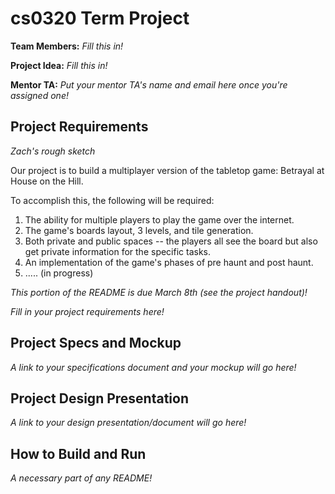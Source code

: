 # cs0320 Term Project

**Team Members:** _Fill this in!_

**Project Idea:** _Fill this in!_

**Mentor TA:** _Put your mentor TA's name and email here once you're assigned one!_

## Project Requirements
_Zach's rough sketch_

Our project is to build a multiplayer version of the tabletop game:
Betrayal at House on the Hill.

To accomplish this, the following will be required:

1. The ability for multiple players to play the game over the internet.
2. The game's boards layout, 3 levels, and tile generation.
3. Both private and public spaces -- the players all see the board but also
  get private information for the specific tasks.
4. An implementation of the game's phases of pre haunt and post haunt.
5. ..... (in progress)

_This portion of the README is due March 8th (see the project handout)!_

_Fill in your project requirements here!_

## Project Specs and Mockup
_A link to your specifications document and your mockup will go here!_

## Project Design Presentation
_A link to your design presentation/document will go here!_

## How to Build and Run
_A necessary part of any README!_
